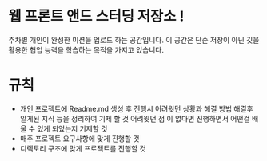 # 웹 프론트 앤드 스터딩 저장소 !

주차별 개인이 완성한 미션을 업로드 하는 공간입니다. 이 공간은 단순 저장이 아닌 깃을 활용한 협업 능력을
학습하는 목적을 가지고 있습니다.


# 규칙

 - 개인 프로젝트에 Readme.md 생성 후 진행시 어려웟던 상황과 해결 방법 해결후 알게된 지식 등을
정리하여 기제 할 것 어려웟던 점 이 없다면 진행하면서 어떤걸 배울 수 있게 되었는지 기제할 것
 - 매주 프로젝트 요구사항에 맞게 진행할 것 
 - 디렉토리 구조에 맞게 프로젝트를 진행할 것 

